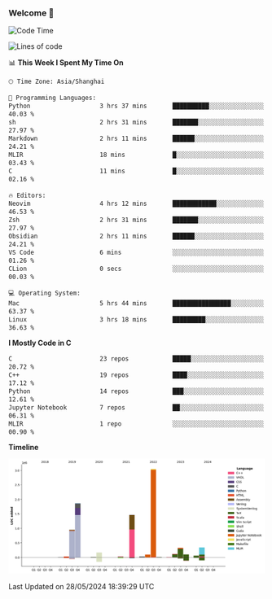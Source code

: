 ### Welcome 👋

<!--START_SECTION:waka-->
![Code Time](http://img.shields.io/badge/Code%20Time-1%2C486%20hrs%2037%20mins-blue)

![Lines of code](https://img.shields.io/badge/From%20Hello%20World%20I%27ve%20Written-8.7%20million%20lines%20of%20code-blue)

📊 **This Week I Spent My Time On** 

```text
🕑︎ Time Zone: Asia/Shanghai

💬 Programming Languages: 
Python                   3 hrs 37 mins       ██████████░░░░░░░░░░░░░░░   40.03 % 
sh                       2 hrs 31 mins       ███████░░░░░░░░░░░░░░░░░░   27.97 % 
Markdown                 2 hrs 11 mins       ██████░░░░░░░░░░░░░░░░░░░   24.21 % 
MLIR                     18 mins             █░░░░░░░░░░░░░░░░░░░░░░░░   03.43 % 
C                        11 mins             █░░░░░░░░░░░░░░░░░░░░░░░░   02.16 % 

🔥 Editors: 
Neovim                   4 hrs 12 mins       ████████████░░░░░░░░░░░░░   46.53 % 
Zsh                      2 hrs 31 mins       ███████░░░░░░░░░░░░░░░░░░   27.97 % 
Obsidian                 2 hrs 11 mins       ██████░░░░░░░░░░░░░░░░░░░   24.21 % 
VS Code                  6 mins              ░░░░░░░░░░░░░░░░░░░░░░░░░   01.26 % 
CLion                    0 secs              ░░░░░░░░░░░░░░░░░░░░░░░░░   00.03 % 

💻 Operating System: 
Mac                      5 hrs 44 mins       ████████████████░░░░░░░░░   63.37 % 
Linux                    3 hrs 18 mins       █████████░░░░░░░░░░░░░░░░   36.63 % 
```

**I Mostly Code in C** 

```text
C                        23 repos            █████░░░░░░░░░░░░░░░░░░░░   20.72 % 
C++                      19 repos            ████░░░░░░░░░░░░░░░░░░░░░   17.12 % 
Python                   14 repos            ███░░░░░░░░░░░░░░░░░░░░░░   12.61 % 
Jupyter Notebook         7 repos             ██░░░░░░░░░░░░░░░░░░░░░░░   06.31 % 
MLIR                     1 repo              ░░░░░░░░░░░░░░░░░░░░░░░░░   00.90 % 
```



**Timeline**

![Lines of Code chart](https://raw.githubusercontent.com/Bohan-hu/Bohan-hu/master/assets/bar_graph.png)


 Last Updated on 28/05/2024 18:39:29 UTC
<!--END_SECTION:waka-->



